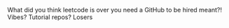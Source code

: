 What did you think leetcode is over you need a GitHub to be hired meant?! Vibes? Tutorial repos? Losers

